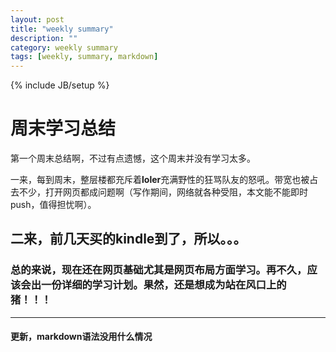 ```yaml
---
layout: post
title: "weekly summary"
description: ""
category: weekly summary
tags: [weekly, summary, markdown]
---
```

{% include JB/setup %}

周末学习总结
==========
第一个周末总结啊，不过有点遗憾，这个周末并没有学习太多。

一来，每到周末，整层楼都充斥着**loler**充满野性的狂骂队友的怒吼。带宽也被占去不少，打开网页都成问题啊（写作期间，网络就各种受阻，本文能不能即时push，值得担忧啊）。

二来，前几天买的kindle到了，所以。。。
----------

### 总的来说，现在还在网页基础尤其是网页布局方面学习。再不久，应该会出一份详细的学习计划。果然，还是想成为**站在风口上**的猪！！！


-------------
#### 更新，markdown语法没用什么情况
